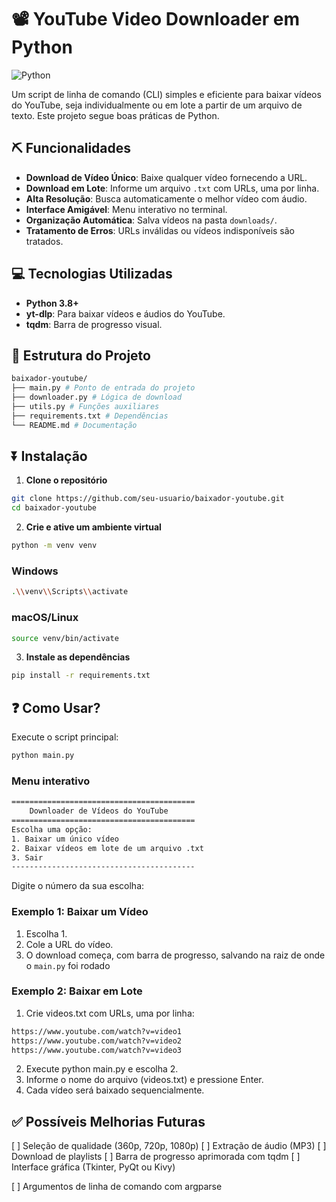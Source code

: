 # 📽️ YouTube Video Downloader em Python

![Python](https://img.shields.io/badge/python-3.8+-blue.svg)

Um script de linha de comando (CLI) simples e eficiente para baixar vídeos do YouTube, seja individualmente ou em lote a partir de um arquivo de texto. Este projeto segue boas práticas de Python.

## ⛏️ Funcionalidades

- **Download de Vídeo Único**: Baixe qualquer vídeo fornecendo a URL.
- **Download em Lote**: Informe um arquivo `.txt` com URLs, uma por linha.
- **Alta Resolução**: Busca automaticamente o melhor vídeo com áudio.
- **Interface Amigável**: Menu interativo no terminal.
- **Organização Automática**: Salva vídeos na pasta `downloads/`.
- **Tratamento de Erros**: URLs inválidas ou vídeos indisponíveis são tratados.

## 💻 Tecnologias Utilizadas

- **Python 3.8+**
- **yt-dlp**: Para baixar vídeos e áudios do YouTube.
- **tqdm**: Barra de progresso visual.

## 📝 Estrutura do Projeto

```bash
baixador-youtube/
├── main.py # Ponto de entrada do projeto
├── downloader.py # Lógica de download
├── utils.py # Funções auxiliares
├── requirements.txt # Dependências
└── README.md # Documentação
```

## ⏬ Instalação

1. **Clone o repositório**

```bash
git clone https://github.com/seu-usuario/baixador-youtube.git
cd baixador-youtube
```

2. **Crie e ative um ambiente virtual**

```bash
python -m venv venv
```

### Windows

```bash
.\\venv\\Scripts\\activate
```

### macOS/Linux

```bash
source venv/bin/activate
```

3. **Instale as dependências**

```bash
pip install -r requirements.txt
```

## ❓ Como Usar?

Execute o script principal:

```bash
python main.py
```

### Menu interativo

```bash
=========================================
    Downloader de Vídeos do YouTube
=========================================
Escolha uma opção:
1. Baixar um único vídeo
2. Baixar vídeos em lote de um arquivo .txt
3. Sair
-----------------------------------------
```

Digite o número da sua escolha:

### Exemplo 1: Baixar um Vídeo

1. Escolha 1.
2. Cole a URL do vídeo.
3. O download começa, com barra de progresso, salvando na raiz de onde o `main.py` foi rodado

### Exemplo 2: Baixar em Lote

1. Crie videos.txt com URLs, uma por linha:

```bash
https://www.youtube.com/watch?v=video1
https://www.youtube.com/watch?v=video2
https://www.youtube.com/watch?v=video3
```

2. Execute python main.py e escolha 2.
3. Informe o nome do arquivo (videos.txt) e pressione Enter.
4. Cada vídeo será baixado sequencialmente.

## ✅ Possíveis Melhorias Futuras
 [  ] Seleção de qualidade (360p, 720p, 1080p)
 [  ] Extração de áudio (MP3)
 [  ] Download de playlists
 [  ] Barra de progresso aprimorada com tqdm
 [  ] Interface gráfica (Tkinter, PyQt ou Kivy)

 [  ] Argumentos de linha de comando com argparse
